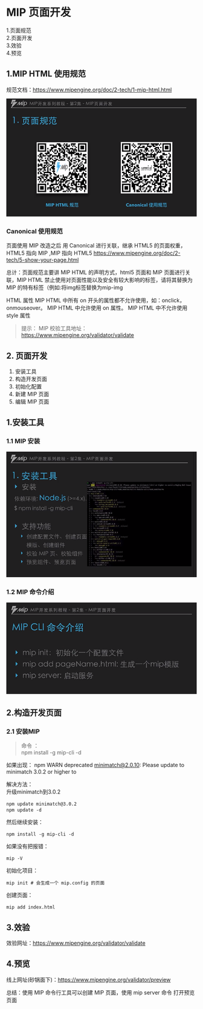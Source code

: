 # MIP 页面开发

1.页面规范  
2.页面开发  
3.效验  
4.预览  




## 1.MIP HTML 使用规范 
规范文档：https://www.mipengine.org/doc/2-tech/1-mip-html.html

![ALT mip使用规范](../images/mip使用规范.png)


### Canonical 使用规范  
页面使用 MIP 改造之后 用 Canonical 进行关联，继承 HTML5 的页面权重， HTML5 指向 MIP ,MIP 指向 HTML5
https://www.mipengine.org/doc/2-tech/5-show-your-page.html

总计：页面规范主要讲 MIP HTML 的声明方式，html5 页面和 MIP 页面进行关联，MIP HTML 禁止使用对页面性能以及安全有较大影响的标签，请将其替换为 MIP 的特有标签（例如:将img标签替换为mip-img  

HTML 属性
MIP HTML 中所有 on 开头的属性都不允许使用，如：onclick，onmouseover。
MIP HTML 中允许使用 on 属性。
MIP HTML 中不允许使用 style 属性

> 提示： MIP 校验工具地址：https://www.mipengine.org/validator/validate


## 2. 页面开发
1. 安装工具
2. 构造开发页面
3. 初始化配置
4. 新建 MIP 页面
5. 编辑 MIP 页面

## 1.安装工具
### 1.1 MIP 安装
![ALT text](../images/mip安装.png)

### 1.2 MIP 命令介绍
![ALT text](../images/mipcli命令介绍.png)


## 2.构造开发页面

###  2.1 安装MIP  
> 命令 ：   
        npm install -g mip-cli -d

如果出现： npm WARN deprecated minimatch@2.0.10: Please update to minimatch 3.0.2 or higher to

解决方法：  
升级minimatch到3.0.2  

    npm update minimatch@3.0.2
    npm update -d

然后继续安装：  

    npm install -g mip-cli -d


如果没有把报错：  

    mip -V

初始化项目：

    mip init # 会生成一个 mip.config 的页面

创建页面：

    mip add index.html

## 3.效验 

效验网址：https://www.mipengine.org/validator/validate

## 4.预览
线上网址(砂锅面下)：https://www.mipengine.org/validator/preview

总结：使用 MIP 命令行工具可以创建 MIP 页面，使用 mip server 命令 打开预览页面
